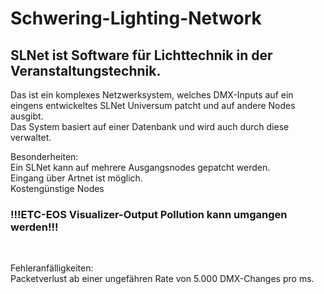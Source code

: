 # Schwering-Lighting-Network
<h2>SLNet ist Software für Lichttechnik in der Veranstaltungstechnik.</h2>

<p>
Das ist ein komplexes Netzwerksystem, welches DMX-Inputs auf ein eingens entwickeltes SLNet Universum patcht und auf andere Nodes ausgibt.<br>
Das System basiert auf einer Datenbank und wird auch durch diese verwaltet.<br>
</p>

<p>
Besonderheiten:<br>
Ein SLNet kann auf mehrere Ausgangsnodes gepatcht werden.<br>
Eingang über Artnet ist möglich.<br>
Kostengünstige Nodes<br>
<h3><b>!!!ETC-EOS Visualizer-Output Pollution kann umgangen werden!!!</b></h3><br>
</p>

<p>
Fehleranfälligkeiten:<br>
Packetverlust ab einer ungefähren Rate von 5.000 DMX-Changes pro ms.<br>
</p>